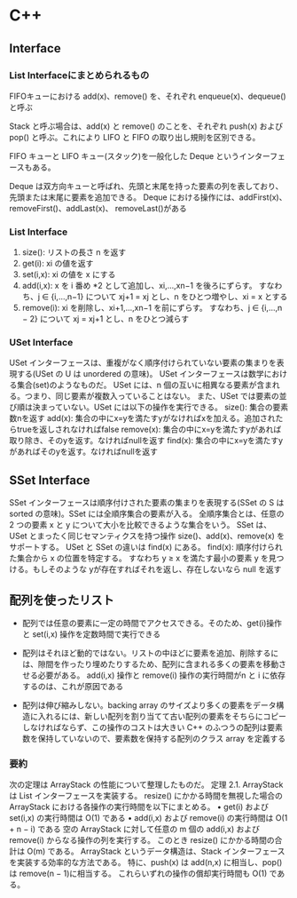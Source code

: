 # C++

## Interface

### List Interfaceにまとめられるもの

FIFOキューにおける add(x)、remove() を、それぞれ enqueue(x)、dequeue() と呼ぶ

Stack と呼ぶ場合は、add(x) と remove() のことを、それぞれ push(x) および pop() と呼ぶ。これにより LIFO と FIFO の取り出し規則を区別できる。

FIFO キューと LIFO キュー(スタック)を一般化した Deque というインターフェースもある。

Deque は双方向キューと呼ばれ、先頭と末尾を持った要素の列を表しており、先頭または末尾に要素を追加できる。
Deque における操作には、addFirst(x)、removeFirst()、addLast(x)、 removeLast()がある

### List Interface

1. size(): リストの長さ n を返す
2. get(i): xi の値を返す
3. set(i,x): xi の値を x にする
4. add(i,x): x を i 番め *2 として追加し、xi,...,xn−1 を後ろにずらす。
すなわち、j ∈ {i,...,n−1} について xj+1 = xj とし、n をひとつ増やし、xi = x とする
5. remove(i): xi を削除し、xi+1,...,xn−1 を前にずらす。
すなわち、j ∈ {i,...,n − 2} について xj = xj+1 とし、n をひとつ減らす


### USet Interface

USet インターフェースは、重複がなく順序付けられていない要素の集まりを表現する(USet の U は unordered の意味)。
USet インターフェースは数学における集合(set)のようなものだ。
USet には、n 個の互いに相異なる要素が含まれる。つまり、同じ要素が複数入っていることはない。
また、USet では要素の並び順は決まっていない。USet には以下の操作を実行できる。
size(): 集合の要素数nを返す
add(x): 集合の中にx=yを満たすyがなければxを加える。追加されたらtrueを返しされなければfalse
remove(x): 集合の中にx=yを満たすyがあれば取り除き、そのyを返す。なければnullを返す
find(x):  集合の中にx=yを満たすyがあればそのyを返す。なければnullを返す

## SSet Interface

SSet インターフェースは順序付けされた要素の集まりを表現する(SSet の S
は sorted の意味)。SSet には全順序集合の要素が入る。
全順序集合とは、任意の 2 つの要素 x と y について大小を比較できるような集合をいう。
SSet は、USet とまったく同じセマンティクスを持つ操作 size()、add(x)、remove(x) をサポートする。
USet と SSet の違いは find(x) にある。
find(x): 順序付けられた集合から x の位置を特定する。
すなわち y ≥ x を満たす最小の要素 y を見つける。もしそのような yが存在すればそれを返し、存在しないなら null を返す


## 配列を使ったリスト

- 配列では任意の要素に一定の時間でアクセスできる。そのため、get(i)操作と set(i,x) 操作を定数時間で実行できる

- 配列はそれほど動的ではない。リストの中ほどに要素を追加、削除するには、隙間を作ったり埋めたりするため、配列に含まれる多くの要素を移動させる必要がある。
add(i,x) 操作と remove(i) 操作の実行時間がn と i に依存するのは、これが原因である

- 配列は伸び縮みしない。backing array のサイズより多くの要素をデータ構造に入れるには、新しい配列を割り当てて古い配列の要素をそちらにコピーしなければならず、この操作のコストは大きい
C++ のふつうの配列は要素数を保持していないので、要素数を保持する配列のクラス array を定義する

### 要約

次の定理は ArrayStack の性能について整理したものだ。
定理 2.1. ArrayStack は List インターフェースを実装する。
resize() にかかる時間を無視した場合の ArrayStack における各操作の実行時間を以下にまとめる。
• get(i) および set(i,x) の実行時間は O(1) である
• add(i,x) および remove(i) の実行時間は O(1 + n − i) である
空の ArrayStack に対して任意の m 個の add(i,x) および remove(i) からなる操作の列を実行する。
このとき resize() にかかる時間の合計は O(m) である。
ArrayStack というデータ構造は、Stack インターフェースを実装する効率的な方法である。
特に、push(x) は add(n,x) に相当し、pop() は remove(n − 1)に相当する。
これらいずれの操作の償却実行時間も O(1) である。
